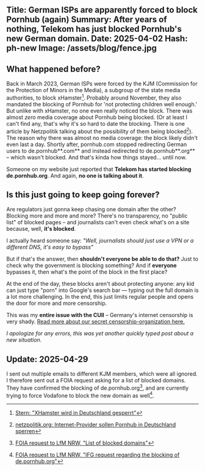Title: German ISPs are apparently forced to block Pornhub (again)
Summary: After years of nothing, Telekom has just blocked Pornhub's new German domain.
Date: 2025-04-02 
Hash: ph-new
Image: /assets/blog/fence.jpg 
-----------------
## What happened before?  
Back in March 2023, German ISPs were forced by the KJM (Commission for the Protection of Minors in the Media), 
a subgroup of the state media authorities, to block xHamster[^1]. Probably around November, they also mandated the blocking of Pornhub for 'not protecting children well enough.'  
But unlike with xHamster, no one even really noticed the block. There was almost *zero* media coverage about Pornhub being blocked. 
(Or at least I can't find any, that's why it's so hard to date the blocking. There is one article by Netzpolitik talking about the possibility of them being blocked[^2]). 
The reason why there was almost no media coverage: the block likely didn't even last a day. Shortly after, pornhub.com stopped redirecting German users to de.pornhub**.com** and instead redirected to de.pornhub**.org** – which wasn't blocked. 
And that's kinda how things stayed... until now.   

Someone on my website just reported that **Telekom has started blocking de.pornhub.org**. And again, **no one is talking about it**.  

## Is this just going to keep going forever?  

Are regulators just gonna keep chasing one domain after the other? Blocking more and more and more? There's no transparency, no "public list" of blocked pages – 
and journalists can't even check what's on a site because, well, **it's blocked**.  

I actually heard someone say:
*"Well, journalists should just use a VPN or a different DNS, it's easy to bypass"*  

But if that's the answer, then **shouldn't everyone be able to do that?** Just to check why the government is blocking something? 
And if **everyone** bypasses it, then what's the point of the block in the first place?  

At the end of the day, these blocks aren't about protecting anyone: any kid can just type "porn" into Google's search bar — typing out the full domain is a lot more challenging. 
In the end, this just limits regular people and opens the door for more and more censorship.  

This was my **entire issue with the CUII** – Germany's internet censorship is very shady. [Read more about our secret censorship-organization here.](/blog/exposing-the-cuii)  

*I apologize for any errors, this was yet another quickly typed post about a new situation.*

## Update: 2025-04-29
I sent out multiple emails to different KJM members, which were all ignored.
I therefore sent out a FOIA request asking for a list of blocked domains.
They have confirmed the blocking of de.pornhub.org[^3], 
and are currently trying to force Vodafone to block the new domain as well[^4].

[^1]: [Stern: "XHamster wird in Deutschland gesperrt"](https://www.stern.de/digital/online/-xhamster--wird-in-deutschland-gesperrt---pornos-sind-kein-kinderprogramm--31672550.html)  
[^2]: [netzpolitik.org: Internet-Provider sollen Pornhub in Deutschland sperren](https://netzpolitik.org/2023/medienaufsicht-internet-provider-sollen-pornhub-in-deutschland-sperren/)
[^3]: [FOIA request to LfM NRW, "List of blocked domains"](https://fragdenstaat.de/anfrage/liste-von-gesperrten-domains/#nachricht-996263)  
[^4]: [FOIA request to LfM NRW, "IFG request regarding the blocking of de.pornhub.org"](https://fragdenstaat.de/anfrage/ifg-antrag-zur-sperrung-von-de-pornhub-org/#nachricht-994765)
